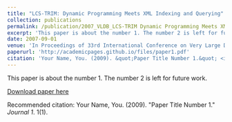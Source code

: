 ```yaml
---
title: "LCS-TRIM: Dynamic Programming Meets XML Indexing and Querying"
collection: publications
permalink: /publication/2007_VLDB_LCS-TRIM Dynamic Programming Meets XML Indexing and Querying.md
excerpt: 'This paper is about the number 1. The number 2 is left for future work.'
date: 2007-09-01
venue: 'In Proceedings of 33rd International Conference on Very Large Data Bases (VLDB)'
paperurl: 'http://academicpages.github.io/files/paper1.pdf'
citation: 'Your Name, You. (2009). &quot;Paper Title Number 1.&quot; <i>Journal 1</i>. 1(1).'
---
```

This paper is about the number 1. The number 2 is left for future work.

[Download paper here](http://academicpages.github.io/files/paper1.pdf)

Recommended citation: Your Name, You. (2009). "Paper Title Number 1." <i>Journal 1</i>. 1(1).